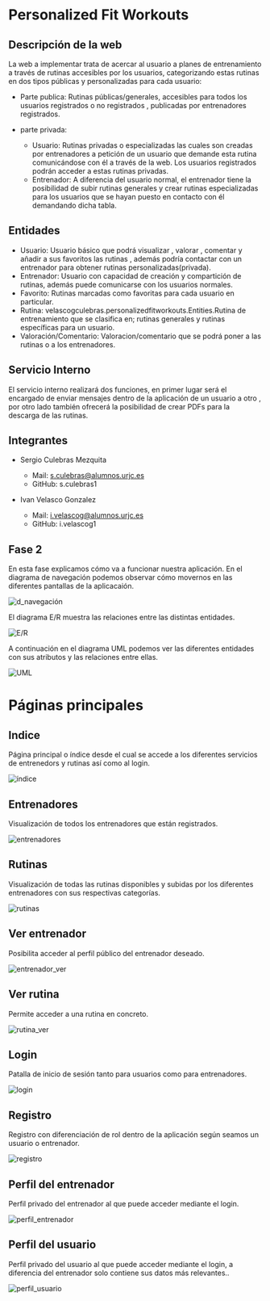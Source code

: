 # Personalized Fit Workouts
## Descripción de la web
La web a implementar trata de acercar al usuario a planes de entrenamiento a través de rutinas accesibles por los usuarios, categorizando estas rutinas en dos tipos públicas y personalizadas para cada usuario:

- Parte publica: Rutinas públicas/generales, accesibles para todos los usuarios registrados o no registrados , publicadas por entrenadores registrados. 

- parte privada: 
    - Usuario: Rutinas privadas o especializadas  las cuales son creadas por entrenadores a petición de un usuario que demande esta rutina comunicándose con él a través de la web. Los usuarios registrados podrán acceder a estas rutinas privadas.
    - Entrenador:  A diferencia del usuario normal, el entrenador tiene la posibilidad de subir rutinas generales y crear rutinas especializadas para los usuarios que se hayan puesto en contacto con él demandando dicha tabla.

## Entidades


- Usuario: Usuario básico que podrá visualizar , valorar , comentar y añadir a sus favoritos las rutinas , además podría contactar con un entrenador para obtener rutinas personalizadas(privada).
- Entrenador: Usuario con capacidad de creación y compartición de rutinas, además puede comunicarse con los usuarios normales.
- Favorito: Rutinas marcadas como favoritas para cada usuario en particular.
- Rutina: velascogculebras.personalizedfitworkouts.Entities.Rutina de entrenamiento que se clasifica en; rutinas generales y rutinas específicas para un usuario.
- Valoración/Comentario: Valoracion/comentario que se podrá poner a las rutinas o a los entrenadores.

## Servicio Interno
El servicio interno realizará dos funciones, en primer lugar será el encargado de enviar mensajes dentro de la aplicación de un usuario a otro , por otro lado también ofrecerá la posibilidad de crear PDFs para la descarga de las rutinas.
## Integrantes
- Sergio Culebras Mezquita
    - Mail:  s.culebras@alumnos.urjc.es
    - GitHub: s.culebras1

- Ivan Velasco Gonzalez
    - Mail: i.velascog@alumnos.urjc.es
    - GitHub: i.velascog1
## Fase 2
En esta fase explicamos cómo va a funcionar nuestra aplicación. En el diagrama de navegación podemos observar cómo movernos en las diferentes pantallas de la aplicacaión.

![d_navegación](https://github.com/sculebras1/PersonalizedFitWorkouts/blob/master/screenshot/images/Diagrama%20navegacion.jpg?raw=true)

El diagrama E/R muestra las relaciones entre las distintas entidades.

![E/R](https://raw.githubusercontent.com/sculebras1/PersonalizedFitWorkouts/master/screenshot/images/ERd.PNG)

A continuación en el diagrama UML podemos ver las diferentes entidades con sus atributos y las relaciones entre ellas.

![UML](https://github.com/sculebras1/PersonalizedFitWorkouts/blob/master/screenshot/images/Modelo%20UML.PNG?raw=true)

# Páginas principales

## Indice

Página principal o índice desde el cual se accede a los diferentes servicios de entrenedors y rutinas así como al login.

![índice](https://github.com/sculebras1/PersonalizedFitWorkouts/blob/master/screenshot/images/index.PNG?raw=true)

## Entrenadores

Visualización de todos los entrenadores que están registrados.

![entrenadores](https://github.com/sculebras1/PersonalizedFitWorkouts/blob/master/screenshot/images/entrenadores.PNG?raw=true)

## Rutinas

Visualización de todas las rutinas disponibles y subidas por los diferentes entrenadores con sus respectivas categorías.

![rutinas](https://github.com/sculebras1/PersonalizedFitWorkouts/blob/master/screenshot/images/rutinas.PNG?raw=true)

## Ver entrenador

Posibilita acceder al perfil público del entrenador deseado.

![entrenador_ver](https://github.com/sculebras1/PersonalizedFitWorkouts/blob/master/screenshot/images/entrenador_ver.PNG?raw=true)

## Ver rutina

Permite acceder a una rutina en concreto.

![rutina_ver](https://github.com/sculebras1/PersonalizedFitWorkouts/blob/master/screenshot/images/rutina_ver.PNG?raw=true)

## Login

Patalla de inicio de sesión tanto para usuarios como para entrenadores.

![login](https://github.com/sculebras1/PersonalizedFitWorkouts/blob/master/screenshot/images/login.PNG?raw=true)

## Registro

Registro con diferenciación de rol dentro de la aplicación según seamos un usuario o entrenador.

![registro](https://github.com/sculebras1/PersonalizedFitWorkouts/blob/master/screenshot/images/registro.PNG?raw=true)

## Perfil del entrenador

Perfil privado del entrenador al que puede acceder mediante el login.

![perfil_entrenador](https://github.com/sculebras1/PersonalizedFitWorkouts/blob/master/screenshot/images/perfil_entrenador.PNG?raw=true)

## Perfil del usuario

Perfil privado del usuario al que puede acceder mediante el login, a diferencia del entrenador solo contiene sus datos más relevantes..

![perfil_usuario](https://github.com/sculebras1/PersonalizedFitWorkouts/blob/master/screenshot/images/perfil_usuario.PNG?raw=true)
